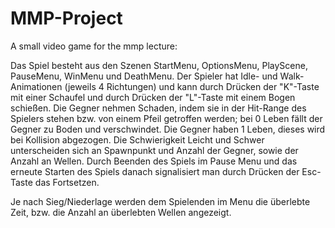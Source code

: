 # MMP-Project
A small video game for the mmp lecture:

Das Spiel besteht aus den Szenen StartMenu, OptionsMenu, PlayScene, PauseMenu, WinMenu und DeathMenu.
Der Spieler hat Idle- und Walk-Animationen (jeweils 4 Richtungen) und kann durch Drücken der "K"-Taste mit einer Schaufel und durch Drücken der "L"-Taste mit einem Bogen schießen. 
Die Gegner nehmen Schaden, indem sie in der Hit-Range des Spielers stehen bzw. von einem Pfeil getroffen werden; bei 0 Leben fällt der Gegner zu Boden und verschwindet. Die Gegner haben 1 Leben, dieses wird bei Kollision abgezogen. 
Die Schwierigkeit Leicht und Schwer unterscheiden sich an Spawnpunkt und Anzahl der Gegner, sowie der Anzahl an Wellen.
Durch Beenden des Spiels im Pause Menu und das erneute Starten des Spiels danach signalisiert man durch Drücken der Esc-Taste das Fortsetzen.

Je nach Sieg/Niederlage werden dem Spielenden im Menu die überlebte Zeit, bzw. die Anzahl an überlebten Wellen angezeigt.


